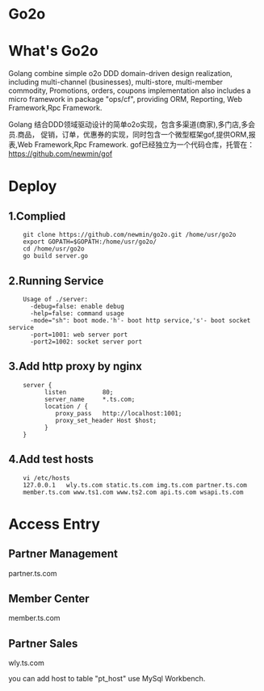 Go2o
================
# What's Go2o  #
Golang combine simple o2o DDD domain-driven design realization,
including multi-channel (businesses), multi-store, multi-member commodity,
Promotions, orders, coupons implementation also includes a micro framework
in package "ops/cf", providing ORM, Reporting, Web Framework,Rpc Framework.

Golang 结合DDD领域驱动设计的简单o2o实现，包含多渠道(商家),多门店,多会员.商品，
促销，订单，优惠券的实现，同时包含一个微型框架gof,提供ORM,报表,Web Framework,Rpc Framework.
gof已经独立为一个代码仓库，托管在：https://github.com/newmin/gof

# Deploy #

## 1.Complied ##
        git clone https://github.com/newmin/go2o.git /home/usr/go2o
        export GOPATH=$GOPATH:/home/usr/go2o/
        cd /home/usr/go2o
        go build server.go

## 2.Running Service ##
        Usage of ./server:
          -debug=false: enable debug
          -help=false: command usage
          -mode="sh": boot mode.'h'- boot http service,'s'- boot socket service
          -port=1001: web server port
          -port2=1002: socket server port

## 3.Add http proxy by nginx ##

        server {
              listen          80;
              server_name     *.ts.com;
              location / {
                 proxy_pass   http://localhost:1001;
                 proxy_set_header Host $host;
              }
        }


## 4.Add test hosts ##
        vi /etc/hosts
        127.0.0.1   wly.ts.com static.ts.com img.ts.com partner.ts.com
        member.ts.com www.ts1.com www.ts2.com api.ts.com wsapi.ts.com


# Access Entry #
## Partner Management ##
partner.ts.com

## Member Center ##
member.ts.com

## Partner Sales ##
wly.ts.com

you can add host to table "pt_host" use MySql Workbench.

